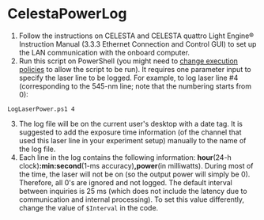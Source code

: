 # CelestaPowerLog
1. Follow the instructions on CELESTA and CELESTA quattro Light Engine® Instruction Manual (3.3.3 Ethernet Connection and Control GUI) to set up the LAN communication with the onboard computer.
2. Run this script on PowerShell (you might need to [change execution policies](https://docs.microsoft.com/en-us/powershell/module/microsoft.powershell.core/about/about_execution_policies) to allow the script to be run). It requires one parameter input to specify the laser line to be logged. For example, to log laser line #4 (corresponding to the 545-nm line; note that the numbering starts from 0):
```
LogLaserPower.ps1 4
```

3. The log file will be on the current user's desktop with a date tag. It is suggested to add the exposure time information (of the channel that used this laser line in your experiment setup) manually to the name of the log file.
4. Each line in the log contains the following information: **hour**(24-h clock)**:min:second**(1-ms accuracy)**,power**(in milliwatts). During most of the time, the laser will not be on (so the output power will simply be 0). Therefore, all 0's are ignored and not logged. The default interval between inquiries is 25 ms (which does not include the latency due to communication and internal processing). To set this value differently, change the value of ``$Interval`` in the code.
